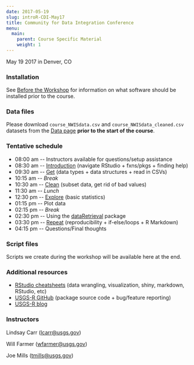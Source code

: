 ```yaml
---
date: 2017-05-19
slug: introR-CDI-May17
title: Community for Data Integration Conference
menu:
  main:
    parent: Course Specific Material
    weight: 1
---
```

May 19 2017 in Denver, CO

### Installation

See [Before the Workshop](/intro-curriculum/Before) for information on what software should be installed prior to the course.

### Data files

Please download `course_NWISdata.csv` and `course_NWISdata_cleaned.csv` datasets from the [Data page](/intro-curriculum/data/) **prior to the start of the course**.

### Tentative schedule

-   08:00 am -- Instructors available for questions/setup assistance
-   08:30 am -- [Introduction](/intro-curriculum/Introduction) (navigate RStudio + fxns/pkgs + finding help)
-   09:30 am -- [Get](/intro-curriculum/Get) (data types + data structures + read in CSVs)
-   10:15 am -- *Break*
-   10:30 am -- [Clean](/intro-curriculum/Clean) (subset data, get rid of bad values)
-   11:30 am -- *Lunch*
-   12:30 pm -- [Explore](/intro-curriculum/Explore) (basic statistics)
-   01:15 pm -- Plot data
-   02:15 pm -- *Break*
-   02:30 pm -- Using the [dataRetrieval](https://owi.usgs.gov/R/dataRetrieval.html) package
-   03:30 pm -- [Repeat](/intro-curriculum/Reproduce/) (reproducibility + if-else/loops + R Markdown)
-   04:15 pm -- Questions/Final thoughts

### Script files

Scripts we create during the workshop will be available here at the end.

### Additional resources

-   [RStudio cheatsheets](https://www.rstudio.com/resources/cheatsheets/) (data wrangling, visualization, shiny, markdown, RStudio, etc)
-   [USGS-R GitHub](https://github.com/USGS-R) (package source code + bug/feature reporting)
-   [USGS-R blog](https://owi.usgs.gov/blog/tags/r)

### Instructors

Lindsay Carr (<lcarr@usgs.gov>)

Will Farmer (<wfarmer@usgs.gov>)

Joe Mills (<tmills@usgs.gov>)
